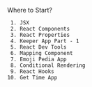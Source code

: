Where to Start? 

     1. JSX
     2. React Components
     3. React Properties
     4. Keeper App Part - 1
     5. React Dev Tools
     6. Mapping Component
     7. Emoji Pedia App
     8. Conditional Rendering
     9. React Hooks
    10. Get Time App
